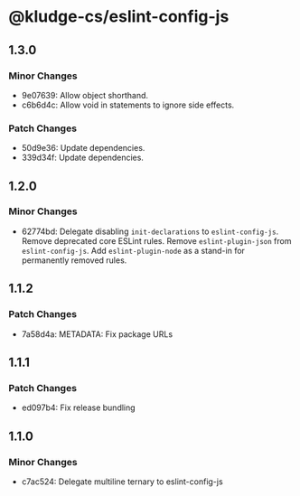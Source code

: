 # @kludge-cs/eslint-config-js

## 1.3.0

### Minor Changes

- 9e07639: Allow object shorthand.
- c6b6d4c: Allow void in statements to ignore side effects.

### Patch Changes

- 50d9e36: Update dependencies.
- 339d34f: Update dependencies.

## 1.2.0

### Minor Changes

- 62774bd: Delegate disabling `init-declarations` to `eslint-config-js`.
  Remove deprecated core ESLint rules.
  Remove `eslint-plugin-json` from `eslint-config-js`.
  Add `eslint-plugin-node` as a stand-in for permanently removed rules.

## 1.1.2

### Patch Changes

- 7a58d4a: METADATA: Fix package URLs

## 1.1.1

### Patch Changes

- ed097b4: Fix release bundling

## 1.1.0

### Minor Changes

- c7ac524: Delegate multiline ternary to eslint-config-js
